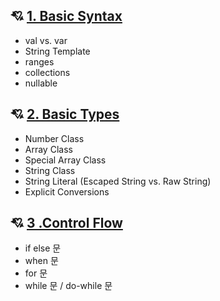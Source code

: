 ## 💘 [1. Basic Syntax](https://github.com/yeeeerim/Kotlin_Study/blob/4e008b0161d7ff63b4094ce7cf4148b2f68f2071/Kotlin_Inflean/src/BasicSyntax.kt)
- val vs. var
- String Template
- ranges
- collections
- nullable

## 💘 [2. Basic Types](https://github.com/yeeeerim/Kotlin_Study/blob/4e008b0161d7ff63b4094ce7cf4148b2f68f2071/Kotlin_Inflean/src/BasicTypes.kt)
- Number Class
- Array Class
- Special Array Class
- String Class
- String Literal (Escaped String vs. Raw String)
- Explicit Conversions

## 💘 [3 .Control Flow](https://github.com/yeeeerim/Kotlin_Study/blob/4e008b0161d7ff63b4094ce7cf4148b2f68f2071/Kotlin_Inflean/src/ControlFlow.kt)
- if else 문
- when 문
- for 문
- while 문 / do-while 문
